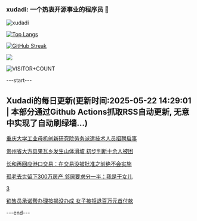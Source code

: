 ### xudadi: 一个热衷开源事业的程序员 👋

![xudadi](https://github-readme-stats-git-masterorgs-github-readme-stats-team.vercel.app/api?username=xudadi)

[![Top Langs](https://github-readme-stats.vercel.app/api/top-langs/?username=xudadi)](https://github.com/anuraghazra/github-readme-stats)

[![GitHub Streak](https://streak-stats.demolab.com?user=xudadi&locale=zh_Hans)](https://git.io/streak-stats)

![](https://raw.githubusercontent.com/xudadi/xudadi/main/assets/github-contribution-grid-snake.svg)

![VISITOR+COUNT](https://komarev.com/ghpvc/?username=xudadi&label=VISITOR+COUNT)


---start---

## Xudadi的每日更新(更新时间:2025-05-22 14:29:01 | 本部分通过Github Actions抓取RSS自动更新, 无意中实现了自动刷绿墙...)

[重庆大学工业母机创新研究院劳务派遣技术人员招聘启事](https://www.gongkaoleida.com/article/2412682)

[贵州省大方县果瓦乡发生山体滑坡 初步判断十余人被困](https://m.163.com/news/article/K05QKKK80001899O.html)

[长和再回应港口交易：在交易没被批准之前绝不会实施](https://m.163.com/news/article/K05PF1UH0512B07B.html)

[孤老去世留下300万房产 邻居要求分一半：我是干女儿](https://m.163.com/news/article/K05PBSOO055040N3.html)

[3](https://m.163.com/touch/news/sub/domestic)

[销售员承诺帮办理按揭没办成 女子被拒退百万元首付款](https://m.163.com/news/article/K05NJ48I0514D3UH.html)

---end---
